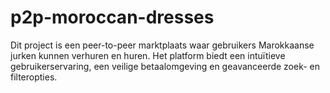 # p2p-moroccan-dresses
Dit project is een peer-to-peer marktplaats waar gebruikers Marokkaanse jurken kunnen verhuren en huren. Het platform biedt een intuïtieve gebruikerservaring, een veilige betaalomgeving en geavanceerde zoek- en filteropties.
